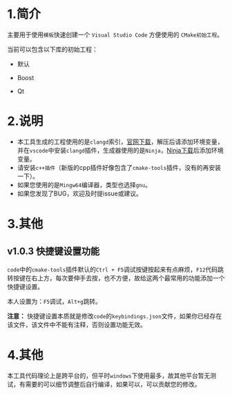 # 1.简介

主要用于使用`模板`快速创建一个 `Visual Studio Code` 方便使用的 `CMake初始工程`。

当前可以包含以下库的初始工程：

- 默认

- Boost

- Qt

# 2.说明

- 本工具生成的工程使用的是`clangd`索引，[官网下载](https://github.com/clangd/clangd/releases)，解压后请添加环境变量，并在`vscode`中安装`clangd`插件，生成器使用的是`Ninja`，[Ninja下载](https://github.com/ninja-build/ninja/releases)后添加环境变量。
- 请安装`c++插件`（新版的cpp插件好像包含了`cmake-tools`插件，没有的再安装一下）。
- 如果您使用的是`Mingw64`编译器，类型也选择`gnu`。
- 如果您发现了BUG，欢迎及时提issue或建议。

# 3.其他

## v1.0.3 快捷键设置功能

`code`中的`cmake-tools`插件默认的`Ctrl + F5`调试按键按起来有点麻烦，`F12`代码跳转按键在右上方，每次要伸手去按，也不方便，故给这两个最常用的功能添加一个快捷键设置。

本人设置为：`F5`调试，`Alt+g`跳转。

**注意：** 快捷键设置本质就是修改`code`的`keybindings.json`文件，如果你已经存在该文件，该文件中不能有注释，否则设置功能无效。

# 4.其他

本工具代码理论上是跨平台的，但平时`windows`下使用最多，故其他平台暂无测试，有需要的可以细节调整后自行编译，如果可以，可以贡献您的修改。
